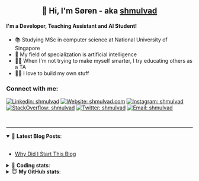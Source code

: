 <h2 align="center">
	👋 Hi, I'm Søren - aka <a href="https://shmulvad.com">shmulvad</a>
</h2>

#### I'm a Developer, Teaching Assistant and AI Student!
- 📚 Studying MSc in computer science at National University of Singapore
- 🧠 My field of specialization is artificial intelligence
- 👨‍🏫 When I'm not trying to make myself smarter, I try educating others as a TA
- 👨‍💻 I love to build my own stuff

### Connect with me:

[![Linkedin: shmulvad](https://img.shields.io/badge/shmulvad-blue?style=flat&logo=Linkedin&logoColor=white)][linkedin]
[![Website: shmulvad.com](https://img.shields.io/badge/shmulvad.com-47CCCC?&style=flat&logo=Google-Chrome&logoColor=white)][website]
[![Instagram: shmulvad](https://img.shields.io/badge/-@shmulvad-purple?style=flat&logo=Instagram&logoColor=white)][instagram]
[![StackOverflow: shmulvad](https://img.shields.io/badge/shmulvad-FE7A16?style=flat&logo=stack-overflow&logoColor=white)][stackOverflow]
[![Twitter: shmulvad](https://img.shields.io/badge/@shmulvad-1ca0f1?style=flat&logo=twitter&logoColor=white)][twitter]
[![Email: shmulvad](https://img.shields.io/badge/shmulvad-D14836?style=flat&logo=gmail&logoColor=white)][mail]

<br />

---

<details open>
 <summary>📕 <b>Latest Blog Posts</b>: </summary>

<br>

<!-- BLOG-POST-LIST:START -->
- [Why Did I Start This Blog](https://shmulvad.com/blog/why-did-start-this-blog)
<!-- BLOG-POST-LIST:END -->

</details>

<!-- --- -->

<details>
 <summary>🤖 <b>Coding stats</b>: </summary>

<br>

<!--START_SECTION:waka-->
**I'm a Night 🦉** 

```text
🌞 Morning    69 commits     ██░░░░░░░░░░░░░░░░░░░░░░░   8.39% 
🌆 Daytime    294 commits    █████████░░░░░░░░░░░░░░░░   35.77% 
🌃 Evening    283 commits    ████████░░░░░░░░░░░░░░░░░   34.43% 
🌙 Night      176 commits    █████░░░░░░░░░░░░░░░░░░░░   21.41%

```


📊 **This Week I Spent My Time On** 

```text
💬 Programming Languages: 
Python                   12 hrs 50 mins      ██████████████░░░░░░░░░░░   56.93% 
Other                    4 hrs 47 mins       █████░░░░░░░░░░░░░░░░░░░░   21.25% 
JavaScript               2 hrs 43 mins       ███░░░░░░░░░░░░░░░░░░░░░░   12.07% 
HTML                     56 mins             █░░░░░░░░░░░░░░░░░░░░░░░░   4.17% 
YAML                     20 mins             ░░░░░░░░░░░░░░░░░░░░░░░░░   1.5%

🔥 Editors: 
VS Code                  16 hrs 35 mins      ██████████████████░░░░░░░   73.57% 
Zsh                      4 hrs 30 mins       █████░░░░░░░░░░░░░░░░░░░░   20.03% 
Sublime Text             1 hr 26 mins        █░░░░░░░░░░░░░░░░░░░░░░░░   6.4%

🐱‍💻 Projects: 
court-cases-scraper      13 hrs 55 mins      ███████████████░░░░░░░░░░   61.77% 
src                      5 hrs 9 mins        █████░░░░░░░░░░░░░░░░░░░░   22.88% 
validator-gui            2 hrs 18 mins       ██░░░░░░░░░░░░░░░░░░░░░░░   10.26% 
Terminal                 20 mins             ░░░░░░░░░░░░░░░░░░░░░░░░░   1.53% 
Unknown Project          17 mins             ░░░░░░░░░░░░░░░░░░░░░░░░░   1.28%

```


 Last Updated on 20/06/2021
<!--END_SECTION:waka-->

</details>

<!-- --- -->

<details>
 <summary>😇 <b>My GitHub stats</b>: </summary>

<br>

<img align="left" alt="shmulvad's Github Stats" src="https://github-readme-stats.vercel.app/api?username=shmulvad&show_icons=true&hide_border=true" />

</details>



[website]: https://shmulvad.com
[twitter]: https://twitter.com/shmulvad
[linkedin]: https://linkedin.com/in/shmulvad
[instagram]: https://instagram.com/shmulvad
[stackOverflow]: https://stackoverflow.com/users/9248793/shmulvad
[mail]: mailto:shmulvad@gmail.com
[github]: https://github.com/shmulvad
